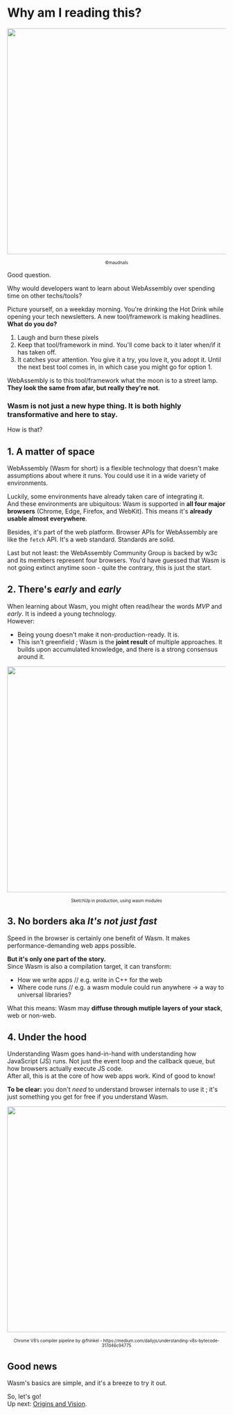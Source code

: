 # Why am I reading this?

<p align="center">
<img width="520" src="https://raw.githubusercontent.com/maudnals/wasm-nano-handbook/master/img/why-am-i.jpg">  
  <div align="center"><sub><sup>©maudnals</sup></sub></div> 
</p>

Good question.

Why would developers want to learn about WebAssembly over spending time on other techs/tools?

Picture yourself, on a weekday morning. You're drinking the Hot Drink while opening your tech newsletters.
A new tool/framework is making headlines.  
**What do you do?**

1. Laugh and burn these pixels
2. Keep that tool/framework in mind. You'll come back to it later when/if it has taken off.
3. It catches your attention. You give it a try, you love it, you adopt it. Until the next best tool comes in, in which case you might go for option 1.

WebAssembly is to this tool/framework what the moon is to a street lamp.  
**They look the same from afar, but really they're not**.

### Wasm is not just a new hype thing. It is both highly transformative and here to stay.

How is that?

## 1. A matter of space

WebAssembly (Wasm for short) is a flexible technology that doesn't make assumptions about where it runs. You could use it in a wide variety of environments.

Luckily, some environments have already taken care of integrating it.  
And these environments are ubiquitous: Wasm is supported in **all four major browsers** (Chrome, Edge, Firefox, and WebKit). This means it's **already usable almost everywhere**.

Besides, it's part of the web platform. Browser APIs for WebAssembly are like the `fetch` API. It's a web standard. Standards are solid.

Last but not least: the WebAssembly Community Group is backed by w3c and its members represent four browsers. You'd have guessed that Wasm is not going extinct anytime soon - quite the contrary, this is just the start.

## 2. There's _early_ and _early_

When learning about Wasm, you might often read/hear the words _MVP_ and _early_. It is indeed a young technology.  
However:

- Being young doesn't make it non-production-ready. It is.
- This isn't greenfield ; Wasm is the **joint result** of multiple approaches. It builds upon accumulated knowledge, and there is a strong consensus around it.

<p align="center">
<img width="520" src="https://raw.githubusercontent.com/maudnals/wasm-nano-handbook/master/img/sketchup.png">  
  <div align="center"><sub><sup>SketchUp in production, using wasm modules</sup></sub></div> 
</p>

## 3. No borders aka _It's not just fast_

Speed in the browser is certainly one benefit of Wasm. It makes performance-demanding web apps possible.

**But it's only one part of the story.**  
Since Wasm is also a compilation target, it can transform:

- How we write apps // e.g. write in C++ for the web
- Where code runs // e.g. a wasm module could run anywhere -> a way to universal libraries?

What this means: Wasm may **diffuse through mutiple layers of your stack**, web or non-web.

## 4. Under the hood

Understanding Wasm goes hand-in-hand with understanding how JavaScript (JS) runs. Not just the event loop and the callback queue, but how browsers actually execute JS code.  
After all, this is at the core of how web apps work. Kind of good to know!

**To be clear:** you don't _need_ to understand browser internals to use it ; it's just something you get for free if you understand Wasm.

<p align="center">
<img width="520" src="https://cdn-images-1.medium.com/max/1440/1*ZIH_wjqDfZn6NRKsDi9mvA.png">  
  <div align="center"><sub><sup>Chrome V8’s compiler pipeline by @fhinkel - https://medium.com/dailyjs/understanding-v8s-bytecode-317d46c94775</sup></sub></div> 
</p>

## Good news

Wasm's basics are simple, and it's a breeze to try it out.

So, let's go!  
Up next: [Origins and Vision](https://github.com/maudnals/wasm-nano-handbook/blob/master/1-wasm-vision.md).
